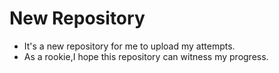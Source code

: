 # New Repository
- It's a new repository for me to upload my attempts.
- As a rookie,I hope this repository can witness my progress.
